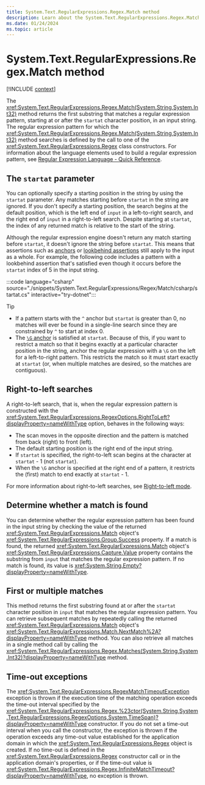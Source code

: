 ```yaml
---
title: System.Text.RegularExpressions.Regex.Match method
description: Learn about the System.Text.RegularExpressions.Regex.Match method.
ms.date: 01/24/2024
ms.topic: article
---
```

# System.Text.RegularExpressions.Regex.Match method

[!INCLUDE [context](includes/context.md)]

The <xref:System.Text.RegularExpressions.Regex.Match(System.String,System.Int32)> method returns the first substring that matches a regular expression pattern, starting at or after the `startat` character position, in an input string. The regular expression pattern for which the <xref:System.Text.RegularExpressions.Regex.Match(System.String,System.Int32)> method searches is defined by the call to one of the <xref:System.Text.RegularExpressions.Regex> class constructors. For information about the language elements used to build a regular expression pattern, see [Regular Expression Language - Quick Reference](../../standard/base-types/regular-expression-language-quick-reference.md).

## The `startat` parameter

You can optionally specify a starting position in the string by using the `startat` parameter. Any matches starting before `startat` in the string are ignored. If you don't specify a starting position, the search begins at the default position, which is the left end of `input` in a left-to-right search, and the right end of `input` in a right-to-left search. Despite starting at `startat`, the index of any returned match is relative to the start of the string.

Although the regular expression engine doesn't return any match starting before `startat`, it doesn't ignore the string before `startat`. This means that assertions such as [anchors](../../standard/base-types/anchors-in-regular-expressions.md) or [lookbehind assertions](../../standard/base-types/backtracking-in-regular-expressions.md#lookbehind-assertions) still apply to the input as a whole. For example, the following code includes a pattern with a lookbehind assertion that's satisfied even though it occurs before the `startat` index of 5 in the input string.

:::code language="csharp" source="./snippets/System.Text.RegularExpressions/Regex/Match/csharp/startat.cs" interactive="try-dotnet":::

> [!TIP]
>
> - If a pattern starts with the `^` anchor but `startat` is greater than 0, no matches will ever be found in a single-line search since they are constrained by `^` to start at index 0.
> - The [`\G` anchor](../../standard/base-types/anchors-in-regular-expressions.md#contiguous-matches-g) is satisfied at `startat`. Because of this, if you want to restrict a match so that it begins exactly at a particular character position in the string, anchor the regular expression with a `\G` on the left for a left-to-right pattern. This restricts the match so it must start exactly at `startat` (or, when multiple matches are desired, so the matches are contiguous).

## Right-to-left searches

A right-to-left search, that is, when the regular expression pattern is constructed with the <xref:System.Text.RegularExpressions.RegexOptions.RightToLeft?displayProperty=nameWithType> option, behaves in the following ways:

- The scan moves in the opposite direction and the pattern is matched from back (right) to front (left).
- The default starting position is the right end of the input string.
- If `startat` is specified, the right-to-left scan begins at the character at `startat` - 1 (not `startat`).
- When the `\G` anchor is specified at the right end of a pattern, it restricts the (first) match to end exactly at `startat` - 1.

For more information about right-to-left searches, see [Right-to-left mode](../../standard/base-types/regular-expression-options.md#right-to-left-mode).

## Determine whether a match is found

You can determine whether the regular expression pattern has been found in the input string by checking the value of the returned <xref:System.Text.RegularExpressions.Match> object's <xref:System.Text.RegularExpressions.Group.Success> property. If a match is found, the returned <xref:System.Text.RegularExpressions.Match> object's <xref:System.Text.RegularExpressions.Capture.Value> property contains the substring from `input` that matches the regular expression pattern. If no match is found, its value is <xref:System.String.Empty?displayProperty=nameWithType>.

## First or multiple matches

This method returns the first substring found at or after the `startat` character position in `input` that matches the regular expression pattern. You can retrieve subsequent matches by repeatedly calling the returned <xref:System.Text.RegularExpressions.Match> object's <xref:System.Text.RegularExpressions.Match.NextMatch%2A?displayProperty=nameWithType> method. You can also retrieve all matches in a single method call by calling the <xref:System.Text.RegularExpressions.Regex.Matches(System.String,System.Int32)?displayProperty=nameWithType> method.

## Time-out exceptions

The <xref:System.Text.RegularExpressions.RegexMatchTimeoutException> exception is thrown if the execution time of the matching operation exceeds the time-out interval specified by the <xref:System.Text.RegularExpressions.Regex.%23ctor(System.String,System.Text.RegularExpressions.RegexOptions,System.TimeSpan)?displayProperty=nameWithType> constructor. If you do not set a time-out interval when you call the constructor, the exception is thrown if the operation exceeds any time-out value established for the application domain in which the <xref:System.Text.RegularExpressions.Regex> object is created. If no time-out is defined in the <xref:System.Text.RegularExpressions.Regex> constructor call or in the application domain's properties, or if the time-out value is <xref:System.Text.RegularExpressions.Regex.InfiniteMatchTimeout?displayProperty=nameWithType>, no exception is thrown.
